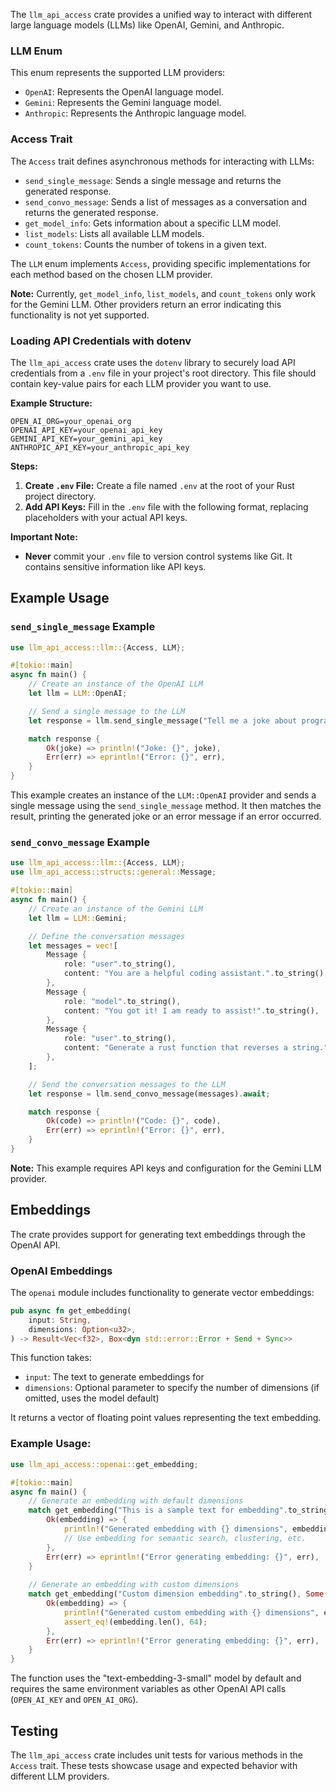 The `llm_api_access` crate provides a unified way to interact with different large language models (LLMs) like OpenAI, Gemini, and Anthropic.

### LLM Enum

This enum represents the supported LLM providers:

- `OpenAI`: Represents the OpenAI language model.
- `Gemini`: Represents the Gemini language model.
- `Anthropic`: Represents the Anthropic language model.

### Access Trait

The `Access` trait defines asynchronous methods for interacting with LLMs:

- `send_single_message`: Sends a single message and returns the generated response.
- `send_convo_message`: Sends a list of messages as a conversation and returns the generated response.
- `get_model_info`: Gets information about a specific LLM model.
- `list_models`: Lists all available LLM models.
- `count_tokens`: Counts the number of tokens in a given text.

The `LLM` enum implements `Access`, providing specific implementations for each method based on the chosen LLM provider.

**Note:** Currently, `get_model_info`, `list_models`, and `count_tokens` only work for the Gemini LLM. Other providers return an error indicating this functionality is not yet supported.

### Loading API Credentials with dotenv

The `llm_api_access` crate uses the `dotenv` library to securely load API credentials from a `.env` file in your project's root directory. This file should contain key-value pairs for each LLM provider you want to use.

**Example Structure:**

```
OPEN_AI_ORG=your_openai_org
OPENAI_API_KEY=your_openai_api_key
GEMINI_API_KEY=your_gemini_api_key
ANTHROPIC_API_KEY=your_anthropic_api_key
```

**Steps:**

1. **Create `.env` File:** Create a file named `.env` at the root of your Rust project directory.
2. **Add API Keys:** Fill in the `.env` file with the following format, replacing placeholders with your actual API keys.

**Important Note:**

* **Never** commit your `.env` file to version control systems like Git. It contains sensitive information like API keys.

## Example Usage


### `send_single_message` Example

```rust
use llm_api_access::llm::{Access, LLM};

#[tokio::main]
async fn main() {
    // Create an instance of the OpenAI LLM
    let llm = LLM::OpenAI;

    // Send a single message to the LLM
    let response = llm.send_single_message("Tell me a joke about programmers").await;

    match response {
        Ok(joke) => println!("Joke: {}", joke),
        Err(err) => eprintln!("Error: {}", err),
    }
}
```

This example creates an instance of the `LLM::OpenAI` provider and sends a single message using the `send_single_message` method. It then matches the result, printing the generated joke or an error message if an error occurred.


### `send_convo_message` Example

```rust
use llm_api_access::llm::{Access, LLM};
use llm_api_access::structs::general::Message;

#[tokio::main]
async fn main() {
    // Create an instance of the Gemini LLM
    let llm = LLM::Gemini;

    // Define the conversation messages
    let messages = vec![
        Message {
            role: "user".to_string(),
            content: "You are a helpful coding assistant.".to_string(),
        },
        Message {
            role: "model".to_string(),
            content: "You got it! I am ready to assist!".to_string(),
        },
        Message {
            role: "user".to_string(),
            content: "Generate a rust function that reverses a string.".to_string(),
        },
    ];

    // Send the conversation messages to the LLM
    let response = llm.send_convo_message(messages).await;

    match response {
        Ok(code) => println!("Code: {}", code),
        Err(err) => eprintln!("Error: {}", err),
    }
}
```

**Note:** This example requires API keys and configuration for the Gemini LLM provider.

## Embeddings

The crate provides support for generating text embeddings through the OpenAI API.

### OpenAI Embeddings

The `openai` module includes functionality to generate vector embeddings:

```rust
pub async fn get_embedding(
    input: String,
    dimensions: Option<u32>,
) -> Result<Vec<f32>, Box<dyn std::error::Error + Send + Sync>>
```

This function takes:
- `input`: The text to generate embeddings for
- `dimensions`: Optional parameter to specify the number of dimensions (if omitted, uses the model default)

It returns a vector of floating point values representing the text embedding.

### Example Usage:

```rust
use llm_api_access::openai::get_embedding;

#[tokio::main]
async fn main() {
    // Generate an embedding with default dimensions
    match get_embedding("This is a sample text for embedding".to_string(), None).await {
        Ok(embedding) => {
            println!("Generated embedding with {} dimensions", embedding.len());
            // Use embedding for semantic search, clustering, etc.
        },
        Err(err) => eprintln!("Error generating embedding: {}", err),
    }
    
    // Generate an embedding with custom dimensions
    match get_embedding("Custom dimension embedding".to_string(), Some(64)).await {
        Ok(embedding) => {
            println!("Generated custom embedding with {} dimensions", embedding.len());
            assert_eq!(embedding.len(), 64);
        },
        Err(err) => eprintln!("Error generating embedding: {}", err),
    }
}
```

The function uses the "text-embedding-3-small" model by default and requires the same environment variables as other OpenAI API calls (`OPEN_AI_KEY` and `OPEN_AI_ORG`).

## Testing

The `llm_api_access` crate includes unit tests for various methods in the `Access` trait. These tests showcase usage and expected behavior with different LLM providers.